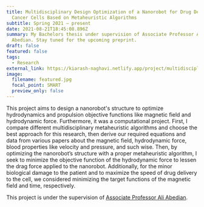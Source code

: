 ```yaml
---
title: Multidisciplinary Design Optimization of a Nanorobot for Drug Delivery to
  Cancer Cells Based on Metaheuristic Algorithms
subtitle: Spring 2021 – present
date: 2021-08-21T18:45:08.896Z
summary: My Bachelors thesis under supervision of Associate Professor Ali
  Abedian. Stay tuned for the upcoming preprint.
draft: false
featured: false
tags:
  - Research
external_link: https://kiarash-naghavi.netlify.app/project/multidisciplinary-design-optimization-of-a-nanorobot-for-drug-delivery-to-cancer-cells-based-on-genetic-algorithms/
image:
  filename: featured.jpg
  focal_point: SMART
  preview_only: false
---
```

This project aims to design a nanorobot's structure to optimize hydrodynamics and propulsion objective functions like magnetic field and hydrodynamic force. Furthermore, it was a computational project. First, I compare different multidisciplinary metaheuristic algorithms and choose the best approach for this research, then derive our required equations and data from various papers about the magnetic field, hydrodynamic force, blood properties like velocity and pressure, and such wise. Then, by optimizing the nanorobot’s structure with a proper metaheuristic algorithm, I seek to minimize the objective function of the hydrodynamic force to lessen the drag force applied to the nanorobot. Additionally, for the minor biological damage to the patient and to maximize the speed of drug delivery to the cell, we considered minimizing the target functions of the magnetic field and time, respectively.

This project is under the supervision of [Associate Professor Ali Abedian](http://ae.sharif.edu/~portal/faculty/1921714931).